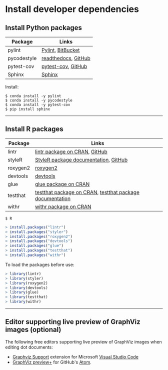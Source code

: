 # Install developer dependencies

## Install Python packages

| Package | Links |
| ------- | ----- |
| pylint | [Pylint](https://www.pylint.org/), [BitBucket](https://bitbucket.org/logilab/pylint.org) |
| pycodestyle | [readthedocs](https://pycodestyle.readthedocs.io/), [GitHub](https://github.com/pycqa/pycodestyle) |
| pytest-cov | [pytest-cov](https://pytest-cov.readthedocs.io), [GitHub](https://github.com/pytest-dev/pytest-cov) |
| Sphinx | [Sphinx](https://www.sphinx-doc.org/) |

Install:

```console
$ conda install -y pylint
$ conda install -y pycodestyle
$ conda install -y pytest-cov
$ pip install sphinx
```

---

## Install R packages

| Package | Links |
| ------- | ----- |
| lintr | [lintr package on CRAN](https://cran.r-project.org/package=lintr), [GitHub](https://github.com/jimhester/lintr) |
| styleR | [StyleR package documentation](https://styler.r-lib.org/), [GitHub](https://github.com/r-lib/styler) |
| roxygen2 | [roxygen2](https://cloud.r-project.org/web/packages/roxygen2/index.html) |
| devtools | [devtools](https://cran.r-project.org/web/packages/devtools/index.html) |
| glue | [glue package on CRAN](https://cran.r-project.org/web/packages/glue/index.html) |
| testthat | [testthat package on CRAN](https://cran.r-project.org/web/packages/testthat/index.html), [testthat package documentation](https://testthat.r-lib.org/) |
| withr | [withr package on CRAN](https://cran.r-project.org/web/packages/withr/index.html) |

```console
$ R
```
```R
> install.packages("lintr")
> install.packages("styler")
> install.packages("roxygen2")
> install.packages("devtools")
> install.packages("glue")
> install.packages("testthat")
> install.packages("withr")
```

To load the packages before use:

```R
> library(lintr)
> library(styler)
> library(roxygen2)
> library(devtools)
> library(glue)
> library(testthat)
> library(withr)
```

---

## Editor supporting live preview of GraphViz images (optional)

The following free editors supporting live preview of GraphViz images when editing dot documents:

* [Graphviz Support](https://marketplace.visualstudio.com/items?itemName=joaompinto.vscode-graphviz) extension for Microsoft [Visual Studio Code](https://code.visualstudio.com/)
* [GraphViz preview+](https://atom.io/packages/graphviz-preview-plus) for GitHub's [Atom](https://atom.io/).
